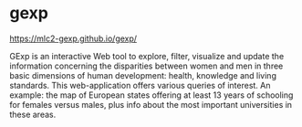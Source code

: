 # gexp

https://mlc2-gexp.github.io/gexp/

GExp is an interactive Web tool to explore, filter, visualize and update the information concerning the disparities between women and men in three basic dimensions of human development: health, knowledge and living standards. This web-application offers various queries of interest. An example: the map of European states offering at least 13 years of schooling for females versus males, plus info about the most important universities in these areas.
